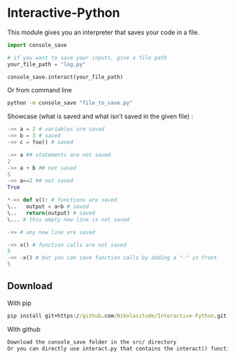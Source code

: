 # Interactive-Python

This module gives you an interpreter that saves your code in a file. 

```py
import console_save

# if you want to save your inputs, give a file path
your_file_path = "log.py" 

console_save.interact(your_file_path)
```

Or from command line

```cmd
python -m console_save "file_to_save.py"
```

Showcase (what is saved and what isn't saved in the given file) :

```py
->> a = 2 # variables are saved
->> b = 3 # saved
->> c = foo() # saved

->> a ## statements are not saved
2
->> a + b ## not saved 
5
->> a==2 ## not saved
True

*->> def x(): # functions are saved
\..   output = a+b # saved
\..   return(output) # saved
\... # this empty new line is not saved 

->> # any new line are saved

->> x() # function calls are not saved
5
->> -x() # but you can save function calls by adding a "-" in front
5
```

## Download 

With pip 

```cmd
pip install git+https://github.com/Nikolasitude/Interactive-Python.git
```
With github

```md
Download the console_save folder in the src/ directory
Or you can directly use interact.py that contains the interact() function 
```
